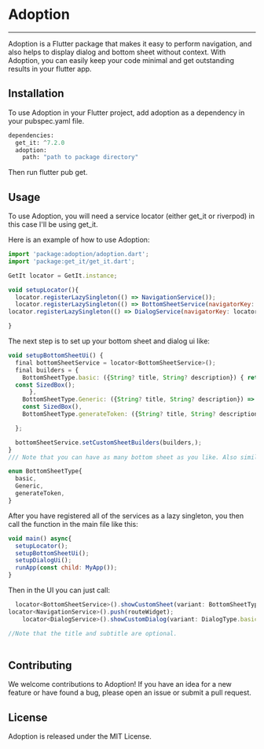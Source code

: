 # Adoption
***

Adoption is a Flutter package that makes it easy to perform navigation, and also helps to display dialog and bottom sheet without context. With Adoption, you can easily keep your code minimal and get outstanding results in your flutter app.

## Installation
To use Adoption in your Flutter project, add adoption as a dependency in your pubspec.yaml file.

```py
dependencies:
  get_it: ^7.2.0
  adoption:
    path: "path to package directory"
```
Then run flutter pub get.
## Usage
To use Adoption, you will need a service locator (either get_it or riverpod) in this case I'll be using get_it.


Here is an example of how to use Adoption:

```js
import 'package:adoption/adoption.dart';
import 'package:get_it/get_it.dart';

GetIt locator = GetIt.instance;

void setupLocator(){
  locator.registerLazySingleton(() => NavigationService());
  locator.registerLazySingleton(() => BottomSheetService(navigatorKey: locator<NavigationService>().navigatorKey));
locator.registerLazySingleton(() => DialogService(navigatorKey: locator<NavigationService>().navigatorKey));

}
```
The next step is to set up your bottom sheet and dialog ui like:
```js
void setupBottomSheetUi() {
  final bottomSheetService = locator<BottomSheetService>();
  final builders = {
    BottomSheetType.basic: ({String? title, String? description}) { return
  const SizedBox();
      },
    BottomSheetType.Generic: ({String? title, String? description}) =>
    const SizedBox(),
    BottomSheetType.generateToken: ({String? title, String? description}) => GenerateToken(title: title,description: description,),

  };

  bottomSheetService.setCustomSheetBuilders(builders,);
}
/// Note that you can have as many bottom sheet as you like. Also similar for dialog.

enum BottomSheetType{
  basic,
  Generic,
  generateToken,
}

```
After you have registered all of the services as a lazy singleton, you then call the function in the main file like this:
```js
void main() async{
  setupLocator();
  setupBottomSheetUi();
  setupDialogUi();
  runApp(const child: MyApp());
}
```
Then in the UI you can just call:
```js
  locator<BottomSheetService>().showCustomSheet(variant: BottomSheetType.generateToken,title: 'gdgsgs',description: 'dhsdbdchdjscvadsucvad');
locator<NavigationService>().push(routeWidget);
    locator<DialogService>().showCustomDialog(variant: DialogType.basic,title: 'gdgsgs',description: 'dhsdbdchdjscvadsucvad');

//Note that the title and subtitle are optional.
          
```
## Contributing

We welcome contributions to Adoption! If you have an idea for a new feature or have found a bug, please open an issue or submit a pull request.

## License
Adoption is released under the MIT License.

